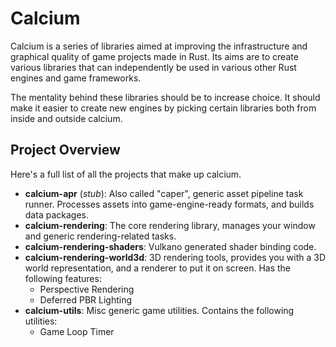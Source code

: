 # Calcium
Calcium is a series of libraries aimed at improving the infrastructure and
graphical quality of game projects made in Rust. Its aims are to create various
libraries that can independently be used in various other Rust engines and game
frameworks.

The mentality behind these libraries should be to increase choice. It should
make it easier to create new engines by picking certain libraries both from
inside and outside calcium.

## Project Overview
Here's a full list of all the projects that make up calcium.

- **calcium-apr** (*stub*): Also called "caper", generic asset pipeline task
    runner. Processes assets into game-engine-ready formats, and builds data
    packages.
- **calcium-rendering**: The core rendering library, manages your window and
    generic rendering-related tasks.
- **calcium-rendering-shaders**: Vulkano generated shader binding code.
- **calcium-rendering-world3d**: 3D rendering tools, provides you with a 3D world
    representation, and a renderer to put it on screen. Has the following
    features:
    - Perspective Rendering
    - Deferred PBR Lighting
- **calcium-utils**: Misc generic game utilities. Contains the following utilities:
    - Game Loop Timer
